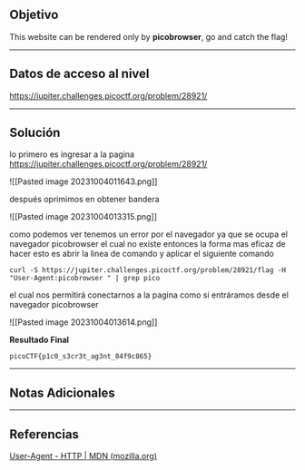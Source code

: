 ## Objetivo 

This website can be rendered only by **picobrowser**, go and catch the flag!

---
## Datos de acceso al nivel 

https://jupiter.challenges.picoctf.org/problem/28921/

---
## Solución 
lo primero es ingresar a la pagina https://jupiter.challenges.picoctf.org/problem/28921/

![[Pasted image 20231004011643.png]]

después oprimimos en obtener bandera   

![[Pasted image 20231004013315.png]]

como podemos ver tenemos un error por el navegador ya que se ocupa el navegador picobrowser 
el cual no existe entonces la forma mas eficaz de hacer esto es abrir la linea de comando y aplicar el siguiente comando 

```
curl -S https://jupiter.challenges.picoctf.org/problem/28921/flag -H "User-Agent:picobrowser " | grep pico
```

el cual nos permitirá conectarnos a la pagina como si entráramos desde el navegador picobrowser

![[Pasted image 20231004013614.png]]

**Resultado Final**
```
picoCTF{p1c0_s3cr3t_ag3nt_84f9c865}
```

---
## Notas Adicionales 


---
## Referencias 
[User-Agent - HTTP | MDN (mozilla.org)](https://developer.mozilla.org/es/docs/Web/HTTP/Headers/User-Agent)
